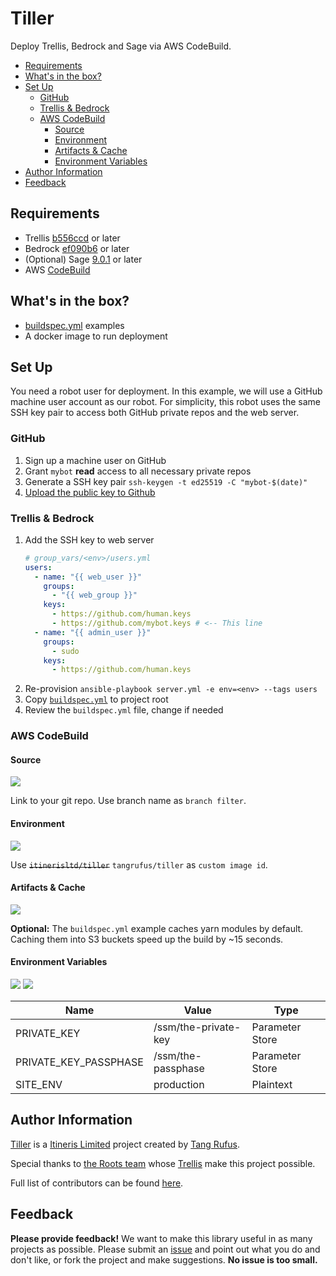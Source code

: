 # Tiller

Deploy Trellis, Bedrock and Sage via AWS CodeBuild.

<!-- START doctoc generated TOC please keep comment here to allow auto update -->
<!-- DON'T EDIT THIS SECTION, INSTEAD RE-RUN doctoc TO UPDATE -->


- [Requirements](#requirements)
- [What's in the box?](#whats-in-the-box)
- [Set Up](#set-up)
  - [GitHub](#github)
  - [Trellis & Bedrock](#trellis--bedrock)
  - [AWS CodeBuild](#aws-codebuild)
    - [Source](#source)
    - [Environment](#environment)
    - [Artifacts & Cache](#artifacts--cache)
    - [Environment Variables](#environment-variables)
- [Author Information](#author-information)
- [Feedback](#feedback)

<!-- END doctoc generated TOC please keep comment here to allow auto update -->

## Requirements

- Trellis [b556ccd](https://github.com/roots/trellis/commit/b556ccdb2b3183eba4a9530b206a402422deeca3) or later
- Bedrock [ef090b6](https://github.com/roots/bedrock/commit/ef090b63ca0b772390a1db03cc7c118af20e8733) or later
- (Optional) Sage [9.0.1](https://github.com/roots/sage/releases/tag/9.0.1) or later
- AWS [CodeBuild](https://aws.amazon.com/codebuild/)

## What's in the box?

- [buildspec.yml](https://docs.aws.amazon.com/codebuild/latest/userguide/build-spec-ref.html) examples
- A docker image to run deployment

## Set Up

You need a robot user for deployment. In this example, we will use a GitHub machine user account as our robot. For simplicity, this robot uses the same SSH key pair to access both GitHub private repos and the web server.

### GitHub

1. Sign up a machine user on GitHub
1. Grant `mybot` **read** access to all necessary private repos
1. Generate a SSH key pair
    `ssh-keygen -t ed25519 -C "mybot-$(date)"`
1. [Upload the public key to Github](https://help.github.com/articles/adding-a-new-ssh-key-to-your-github-account/)

### Trellis & Bedrock

1. Add the SSH key to web server
    ```yml
    # group_vars/<env>/users.yml
    users:
      - name: "{{ web_user }}"
        groups:
          - "{{ web_group }}"
        keys:
          - https://github.com/human.keys
          - https://github.com/mybot.keys # <-- This line
      - name: "{{ admin_user }}"
        groups:
          - sudo
        keys:
          - https://github.com/human.keys
    ```
1. Re-provision
    `ansible-playbook server.yml -e env=<env> --tags users`
1. Copy [`buildspec.yml`](./buildspec.yml) to project root
1. Review the `buildspec.yml` file, change if needed

### AWS CodeBuild

#### Source

![](./source.png)

Link to your git repo. Use branch name as `branch filter`.

#### Environment

![](./environment.png)

Use ~~`itinerisltd/tiller`~~ `tangrufus/tiller` as `custom image id`.

#### Artifacts & Cache

![](./artifacts-and-cache.png)

**Optional:** The `buildspec.yml` example caches yarn modules by default. Caching them into S3 buckets speed up the build by ~15 seconds.

#### Environment Variables

![](./environment-variables.png)
![](./create-parameter.png)

| Name                  | Value                | Type            |
| --------------------- | -------------------- | --------------- |
| PRIVATE_KEY           | /ssm/the-private-key | Parameter Store |
| PRIVATE_KEY_PASSPHASE | /ssm/the-passphase   | Parameter Store |
| SITE_ENV              | production           | Plaintext       |

## Author Information

[Tiller](https://github.com/ItinerisLtd/tiller) is a [Itineris Limited](https://www.itineris.co.uk/) project created by [Tang Rufus](https://typist.tech).

Special thanks to [the Roots team](https://roots.io/about/) whose [Trellis](https://github.com/roots/trellis) make this project possible.

Full list of contributors can be found [here](https://github.com/ItinerisLtd/tiller/graphs/contributors).

## Feedback

**Please provide feedback!** We want to make this library useful in as many projects as possible.
Please submit an [issue](https://github.com/ItinerisLtd/tiller/issues/new) and point out what you do and don't like, or fork the project and make suggestions.
**No issue is too small.**
